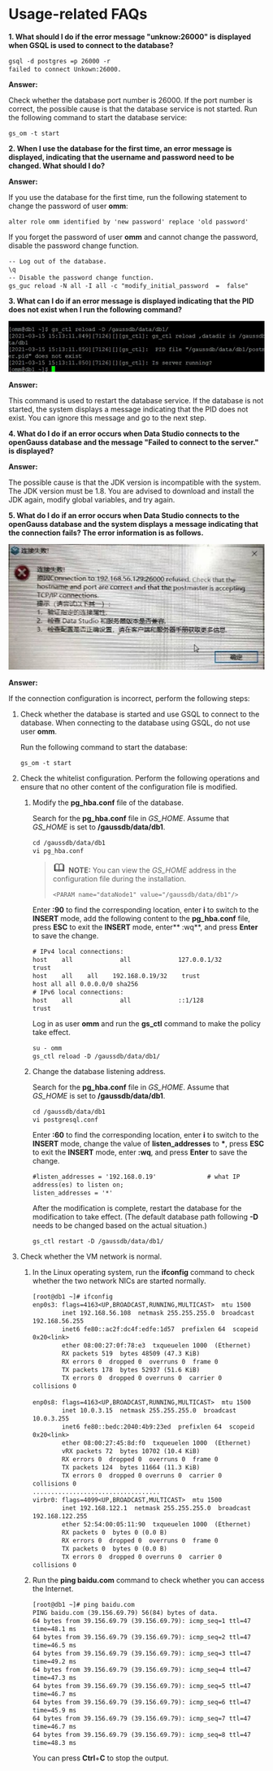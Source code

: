 # Usage-related FAQs<a name="EN-US_TOPIC_0000001150545071"></a>

**1. What should I do if the error message "unknow:26000" is displayed when GSQL is used to connect to the database?**

```
gsql -d postgres =p 26000 -r
failed to connect Unkown:26000.
```

**Answer:**

Check whether the database port number is 26000. If the port number is correct, the possible cause is that the database service is not started. Run the following command to start the database service:

```
gs_om -t start
```

**2. When I use the database for the first time, an error message is displayed, indicating that the username and password need to be changed. What should I do?**

**Answer:**

If you use the database for the first time, run the following statement to change the password of user  **omm**:

```
alter role omm identified by 'new password' replace 'old password'
```

If you forget the password of user  **omm**  and cannot change the password, disable the password change function.

```
-- Log out of the database.
\q
-- Disable the password change function.
gs_guc reload -N all -I all -c "modify_initial_password  =  false" 
```

**3. What can I do if an error message is displayed indicating that the PID does not exist when I run the following command?**

![](figures/en-us_image_0000001103872542.png)

**Answer:**

This command is used to restart the database service. If the database is not started, the system displays a message indicating that the PID does not exist. You can ignore this message and go to the next step.

**4. What do I do if an error occurs when Data Studio connects to the openGauss database and the message "Failed to connect to the server." is displayed?**

**Answer:**

The possible cause is that the JDK version is incompatible with the system. The JDK version must be 1.8. You are advised to download and install the JDK again, modify global variables, and try again.

**5. What do I do if an error occurs when Data Studio connects to the openGauss database and the system displays a message indicating that the connection fails? The error information is as follows.**

![](figures/en-us_image_0000001104198936.png)

**Answer:**

If the connection configuration is incorrect, perform the following steps:

1.  Check whether the database is started and use GSQL to connect to the database. When connecting to the database using GSQL, do not use user  **omm**.

    Run the following command to start the database:

    ```
    gs_om -t start
    ```

2.  Check the whitelist configuration. Perform the following operations and ensure that no other content of the configuration file is modified.
    1.  Modify the  **pg\_hba.conf**  file of the database.

        Search for the  **pg\_hba.conf**  file in  _GS\_HOME_. Assume that  _GS\_HOME_  is set to  **/gaussdb/data/db1**.

        ```
        cd /gaussdb/data/db1
        vi pg_hba.conf
        ```

        >![](public_sys-resources/icon-note.gif) **NOTE:** 
        >You can view the  _GS\_HOME_  address in the configuration file during the installation.
        >```
        ><PARAM name="dataNode1" value="/gaussdb/data/db1"/>
        >```

        Enter  **:90**  to find the corresponding location, enter  **i**  to switch to the  **INSERT**  mode, add the following content to the  **pg\_hba.conf**  file, press  **ESC**  to exit the  **INSERT**  mode, enter** :wq**, and press  **Enter**  to save the change.

        ```
        # IPv4 local connections:
        host    all             all             127.0.0.1/32            trust
        host    all    all    192.168.0.19/32    trust
        host all all 0.0.0.0/0 sha256
        # IPv6 local connections:
        host    all             all             ::1/128                 trust
        ```

        Log in as user  **omm**  and run the  **gs\_ctl**  command to make the policy take effect.

        ```
        su - omm
        gs_ctl reload -D /gaussdb/data/db1/
        ```

    2.  Change the database listening address.

        Search for the  **pg\_hba.conf**  file in  _GS\_HOME_. Assume that  _GS\_HOME_  is set to  **/gaussdb/data/db1**.

        ```
        cd /gaussdb/data/db1
        vi postgresql.conf
        ```

        Enter  **:60**  to find the corresponding location, enter  **i**  to switch to the  **INSERT**  mode, change the value of  **listen\_addresses**  to  **\***, press  **ESC**  to exit the  **INSERT**  mode, enter  **:wq**, and press  **Enter**  to save the change.

        ```
        #listen_addresses = '192.168.0.19'              # what IP address(es) to listen on;
        listen_addresses = '*'
        ```

        After the modification is complete, restart the database for the modification to take effect. \(The default database path following  **-D**  needs to be changed based on the actual situation.\)

        ```
        gs_ctl restart -D /gaussdb/data/db1/
        ```


3.  Check whether the VM network is normal.
    1.  In the Linux operating system, run the  **ifconfig**  command to check whether the two network NICs are started normally.

        ```
        [root@db1 ~]# ifconfig
        enp0s3: flags=4163<UP,BROADCAST,RUNNING,MULTICAST>  mtu 1500
                inet 192.168.56.108  netmask 255.255.255.0  broadcast 192.168.56.255
                inet6 fe80::ac2f:dc4f:edfe:1d57  prefixlen 64  scopeid 0x20<link>
                ether 08:00:27:0f:78:e3  txqueuelen 1000  (Ethernet)
                RX packets 519  bytes 48509 (47.3 KiB)
                RX errors 0  dropped 0  overruns 0  frame 0
                TX packets 178  bytes 52937 (51.6 KiB)
                TX errors 0  dropped 0 overruns 0  carrier 0  collisions 0
         
        enp0s8: flags=4163<UP,BROADCAST,RUNNING,MULTICAST>  mtu 1500
                inet 10.0.3.15  netmask 255.255.255.0  broadcast 10.0.3.255
                inet6 fe80::bedc:2040:4b9:23ed  prefixlen 64  scopeid 0x20<link>
                ether 08:00:27:45:8d:f0  txqueuelen 1000  (Ethernet)
                vRX packets 72  bytes 10702 (10.4 KiB)
                RX errors 0  dropped 0  overruns 0  frame 0
                TX packets 124  bytes 11664 (11.3 KiB)
                TX errors 0  dropped 0 overruns 0  carrier 0  collisions 0
        ...................................
        virbr0: flags=4099<UP,BROADCAST,MULTICAST>  mtu 1500
                inet 192.168.122.1  netmask 255.255.255.0  broadcast 192.168.122.255
                ether 52:54:00:05:11:90  txqueuelen 1000  (Ethernet)
                RX packets 0  bytes 0 (0.0 B)
                RX errors 0  dropped 0  overruns 0  frame 0
                TX packets 0  bytes 0 (0.0 B)
                TX errors 0  dropped 0 overruns 0  carrier 0  collisions 0
        ```

    2.  Run the  **ping baidu.com**  command to check whether you can access the Internet.

        ```
        [root@db1 ~]# ping baidu.com
        PING baidu.com (39.156.69.79) 56(84) bytes of data.
        64 bytes from 39.156.69.79 (39.156.69.79): icmp_seq=1 ttl=47 time=48.1 ms
        64 bytes from 39.156.69.79 (39.156.69.79): icmp_seq=2 ttl=47 time=46.5 ms
        64 bytes from 39.156.69.79 (39.156.69.79): icmp_seq=3 ttl=47 time=49.2 ms
        64 bytes from 39.156.69.79 (39.156.69.79): icmp_seq=4 ttl=47 time=47.3 ms
        64 bytes from 39.156.69.79 (39.156.69.79): icmp_seq=5 ttl=47 time=46.7 ms
        64 bytes from 39.156.69.79 (39.156.69.79): icmp_seq=6 ttl=47 time=45.9 ms
        64 bytes from 39.156.69.79 (39.156.69.79): icmp_seq=7 ttl=47 time=46.7 ms
        64 bytes from 39.156.69.79 (39.156.69.79): icmp_seq=8 ttl=47 time=48.3 ms
        ```

        You can press  **Ctrl**+**C**  to stop the output.



